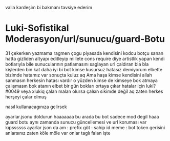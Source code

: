 valla kardeşim bi bakmanı tavsiye ederim 
# Luki-Sofistikal Moderasyon/url/sunucu/guard-Botu
31 çekerken yazmama ragmen çogu piyasada kendisini kodcu botçu sanan hatta gizliden altyapı editleyip millete cons require diye artistlik yapan kendi botlarıyla bile sunucularının patlamasını saglayan url çaldıran bla bla kişlerden bin kat daha iyi bi bot kimse kusursuz hatasız demiyorum elbette bizimde hatamız var sonuçta kuluz aq 
Ama haşa kimse kendisini allah sanmasın 
herkesin hatası vardır o yüzden kimse de kimseye bok atmaya çalışmasın bok atanın elbet bir gün bokları ortaya çıkar 
hatalar için luki?#0049
veya xlukiq
çalan malan olursa çalsın sikimde değil aq
zaten herkes herşeyi çalar olmuş 

nasıl kullanacagınıza gelirsek

ayarlar.jsonu doldurun 
haaaaaaa bu arada bu bot sadece mod degil haaa guard botu aynı zamanda sunucu güncellemesi ve url koruması var kıpssssss
ayarlar json da 
am : prefix
göt : sahip id
meme : bot token 
gerisini anlarsınız zaten
köle möle var onlar taglı falan işte

